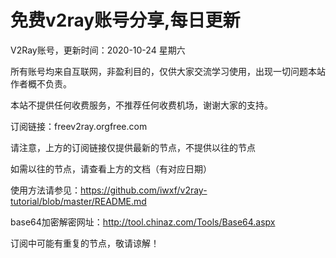 # 免费v2ray账号分享,每日更新
V2Ray账号，更新时间：2020-10-24 星期六

所有账号均来自互联网，非盈利目的，仅供大家交流学习使用，出现一切问题本站作者概不负责。

本站不提供任何收费服务，不推荐任何收费机场，谢谢大家的支持。

订阅链接：freev2ray.orgfree.com

请注意，上方的订阅链接仅提供最新的节点，不提供以往的节点

如需以往的节点，请查看上方的文档（有对应日期）

使用方法请参见：https://github.com/iwxf/v2ray-tutorial/blob/master/README.md

base64加密解密网址：http://tool.chinaz.com/Tools/Base64.aspx

订阅中可能有重复的节点，敬请谅解！
